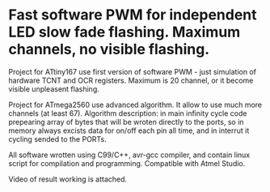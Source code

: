 # Fast software PWM for independent LED slow fade flashing. Maximum channels, no visible flashing.

Project for ATtiny167 use first version of software PWM - just simulation of hardware TCNT and OCR registers. Maximum is 20 channel, or it become visible unpleasent flashing.

Project for ATmega2560 use advanced algorithm. It allow to use much more channels (at least 67). Algorithm description: in main infinity cycle code prepearing array of bytes that will be wroten directly to the ports, so in memory always excists data for on/off each pin all time, and in interrut it cycling sended to the PORTs.

All software wrotten using C99/C++, avr-gcc compiler, and contain linux script for compilation and programming. Compatible with Atmel Studio.

Video of result working is attached.